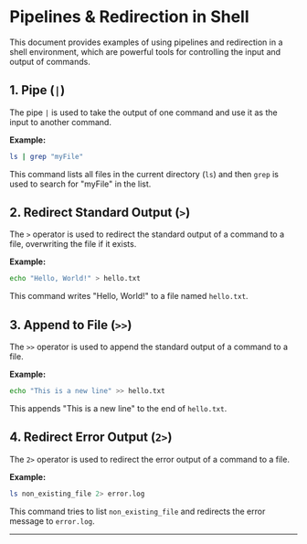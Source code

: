 # Pipelines & Redirection in Shell

This document provides examples of using pipelines and redirection in a shell environment, which are powerful tools for controlling the input and output of commands.

## 1. Pipe (`|`)

The pipe `|` is used to take the output of one command and use it as the input to another command.

**Example:**
```sh
ls | grep "myFile"
```
This command lists all files in the current directory (`ls`) and then `grep` is used to search for "myFile" in the list.

## 2. Redirect Standard Output (`>`)

The `>` operator is used to redirect the standard output of a command to a file, overwriting the file if it exists.

**Example:**
```sh
echo "Hello, World!" > hello.txt
```
This command writes "Hello, World!" to a file named `hello.txt`.

## 3. Append to File (`>>`)

The `>>` operator is used to append the standard output of a command to a file.

**Example:**
```sh
echo "This is a new line" >> hello.txt
```
This appends "This is a new line" to the end of `hello.txt`.

## 4. Redirect Error Output (`2>`)

The `2>` operator is used to redirect the error output of a command to a file.

**Example:**
```sh
ls non_existing_file 2> error.log
```
This command tries to list `non_existing_file` and redirects the error message to `error.log`.

---
